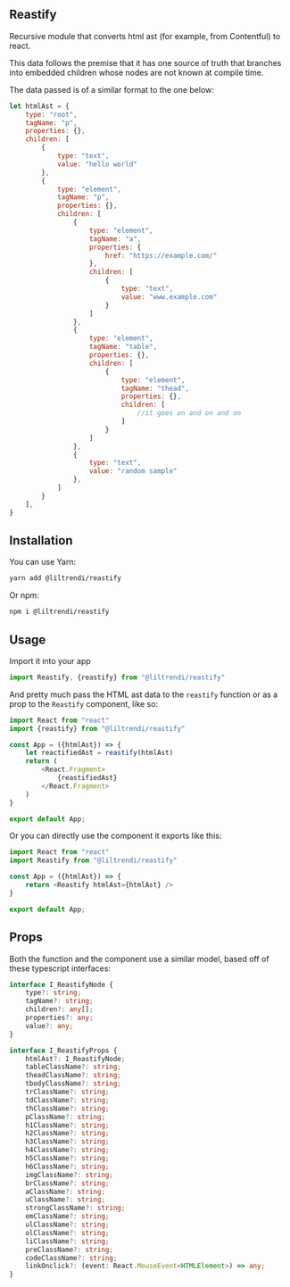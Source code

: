 ## Reastify

Recursive module that converts html ast (for example, from Contentful) to react.

This data follows the premise that it has one source of truth that branches into embedded children whose nodes are not known at compile time.

The data passed is of a similar format to the one below:

```js
let htmlAst = {
    type: "root",
    tagName: "p",
    properties: {},
    children: [
        {
            type: "text",
            value: "hello world"
        },
        {
            type: "element",
            tagName: "p",
            properties: {},
            children: [
                {
                    type: "element",
                    tagName: "a",
                    properties: {
                        href: "https://example.com/"
                    },
                    children: [
                        {
                            type: "text",
                            value: "www.example.com"
                        }
                    ]
                },
                {
                    type: "element",
                    tagName: "table",
                    properties: {},
                    children: [
                        {
                            type: "element",
                            tagName: "thead",
                            properties: {},
                            children: [
                                //it goes on and on and on
                            ]
                        }
                    ]
                },
                {
                    type: "text",
                    value: "random sample"
                },
            ]
        }
    ],
}
```

## Installation

You can use Yarn:

```bash
yarn add @liltrendi/reastify
```

Or npm:

```bash
npm i @liltrendi/reastify
```

## Usage

Import it into your app

```js
import Reastify, {reastify} from "@liltrendi/reastify"
```

And pretty much pass the HTML ast data to the ``reastify`` function or as a prop to the ``Reastify`` component, like so:

```js
import React from "react"
import {reastify} from "@liltrendi/reastify"

const App = ({htmlAst}) => {
    let reactifiedAst = reastify(htmlAst)
    return (
        <React.Fragment>
            {reastifiedAst}
        </React.Fragment>
    )
}

export default App;
```

Or you can directly use the component it exports like this:

```js
import React from "react"
import Reastify from "@liltrendi/reastify"

const App = ({htmlAst}) => {
    return <Reastify htmlAst={htmlAst} />
}

export default App;
```

## Props

Both the function and the component use a similar model, based off of these typescript interfaces:

```ts
interface I_ReastifyNode {
    type?: string;
    tagName?: string;
    children?: any[];
    properties?: any;
    value?: any;
}

interface I_ReastifyProps {
    htmlAst?: I_ReastifyNode;
    tableClassName?: string;
    theadClassName?: string;
    tbodyClassName?: string;
    trClassName?: string;
    tdClassName?: string;
    thClassName?: string;
    pClassName?: string;
    h1ClassName?: string;
    h2ClassName?: string;
    h3ClassName?: string;
    h4ClassName?: string;
    h5ClassName?: string;
    h6ClassName?: string;
    imgClassName?: string;
    brClassName?: string;
    aClassName?: string;
    uClassName?: string;
    strongClassName?: string;
    emClassName?: string;
    ulClassName?: string;
    olClassName?: string;
    liClassName?: string;
    preClassName?: string;
    codeClassName?: string;
    linkOnclick?: (event: React.MouseEvent<HTMLElement>) => any;
}
```